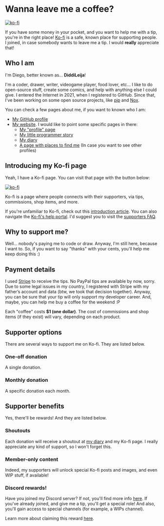 # Wanna leave me a coffee?

[![ko-fi](https://ko-fi.com/img/githubbutton_sm.svg)](https://ko-fi.com/G2G3AL6D6)

If you have some money in your pocket, and you want to help me with a tip, you're in
the right place! [Ko-fi](https://ko-fi.com) is a safe, known place for supporting people.
I joined, in case somebody wants to leave me a tip. I would **really** appreciate that!


## Who I am

I'm Diego, better known as... **DiddiLeija**!

I'm a coder, drawer, writer, videogame player, food lover, etc... I like to do open-source
stuff, create some comics, and help with anything else I could give. I entered the Internet
in 2021, when I registered to GitHub. Since that, I've been working on some open source projects,
like [pip](https://pip.pypa.io) and [Nox](https://nox.thea.codes).

You can check a few pages about me, if you want to known who I am:

- [My GitHub profile](https://github.com/DiddiLeija)
- [My website](https://diddileija.github.io). I would like to point some specific pages in there:
  - [My "profile" page](profile)
  - [My little programmer story](my_story)
  - [My diary](diary) <!-- Or should it be... "journal"? I think I made a BIG mistake here :/ -->
  - [A page with places to find me](find_me) (In case you want to see other profiles)

## Introducing my Ko-fi page

Yeah, I have a Ko-fi page. You can visit that page with the button below:

[![ko-fi](https://ko-fi.com/img/githubbutton_sm.svg)](https://ko-fi.com/G2G3AL6D6)

Ko-fi is a page where people connects with their supporters, via tips, commissions,
shop items, and more.

If you're unfamiliar to Ko-fi, check out this [introduction article](https://help.ko-fi.com/hc/en-us/articles/115004000994-What-is-Ko-fi-).
You can also navigate the [Ko-fi's help portal](https://help.ko-fi.com/).
I'd suggest you to visit the [supporters FAQ](https://help.ko-fi.com/hc/en-us/sections/360003475153-Supporter-Help).

## Why to support me?

Well... nobody's paying me to code or draw. Anyway, I'm still here, because I want to.
So, if you want to say "thanks" with your cents, you'll help me keep doing this :)

## Payment details

I used [Stripe](https://stripe.com) to receive the tips. No PayPal tips are available
by now, sorry. Due to some legal issues in my country, I registered with Stripe with
my father’s account and data (btw, we took that decision together). Anyway, you can be
sure that your tip will only support my developer career. And, maybe, you can help me
buy a coffee for the weekend :P

Each "coffee" costs **$1 (one dollar)**. The cost of commissions and shop items (if
they exist) will vary, depending on each product.

## Supporter options

There are several ways to support me on Ko-fi. They are listed below.

### One-off donation

A single donation.

### Monthly donation

A specific donation each month.

<!-- TODO: When I open my shop & commissions, uncomment this section!

### Commisions

### Shop

-->

## Supporter benefits

Yes, there'll be rewards! And they are listed below.

### Shoutouts

Each donation will receive a shoutout at [my diary](diary) and my Ko-fi page.
I really appreciate any kind of support, so I won't forget this.

### Member-only content

Indeed, my supporters will unlock special Ko-fi posts and images, and even WIP
stuff, if available!

### Discord rewards!

Have you joined my Discord server? If not, you'll find more info [here](find_me#discord).
If you've already joined, and give me a tip, you'll get a special role! And also, you'll
gain access to special channels (for example, a WIPs channel).

Learn more about claiming this reward [here](https://help.ko-fi.com/hc/en-us/articles/8664701197073-How-Do-I-Join-a-Creator-s-Discord-Server-).
